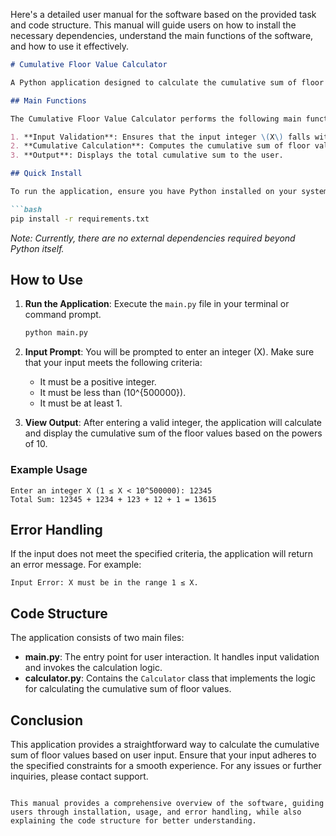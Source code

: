 Here's a detailed user manual for the software based on the provided task and code structure. This manual will guide users on how to install the necessary dependencies, understand the main functions of the software, and how to use it effectively.

```markdown
# Cumulative Floor Value Calculator

A Python application designed to calculate the cumulative sum of floor values based on user-provided integer input.

## Main Functions

The Cumulative Floor Value Calculator performs the following main functions:

1. **Input Validation**: Ensures that the input integer \(X\) falls within the specified range \(1 \leq X < 10^{500000}\).
2. **Cumulative Calculation**: Computes the cumulative sum of floor values derived from the powers of 10 until \(10^k\) exceeds \(X\).
3. **Output**: Displays the total cumulative sum to the user.

## Quick Install

To run the application, ensure you have Python installed on your system. You can install the required dependencies using pip:

```bash
pip install -r requirements.txt
```

*Note: Currently, there are no external dependencies required beyond Python itself.*

## How to Use

1. **Run the Application**: Execute the `main.py` file in your terminal or command prompt.

   ```bash
   python main.py
   ```

2. **Input Prompt**: You will be prompted to enter an integer \(X\). Make sure that your input meets the following criteria:
   - It must be a positive integer.
   - It must be less than \(10^{500000}\).
   - It must be at least 1.

3. **View Output**: After entering a valid integer, the application will calculate and display the cumulative sum of the floor values based on the powers of 10.

### Example Usage

```plaintext
Enter an integer X (1 ≤ X < 10^500000): 12345
Total Sum: 12345 + 1234 + 123 + 12 + 1 = 13615
```

## Error Handling

If the input does not meet the specified criteria, the application will return an error message. For example:

```plaintext
Input Error: X must be in the range 1 ≤ X.
```

## Code Structure

The application consists of two main files:

- **main.py**: The entry point for user interaction. It handles input validation and invokes the calculation logic.
- **calculator.py**: Contains the `Calculator` class that implements the logic for calculating the cumulative sum of floor values.

## Conclusion

This application provides a straightforward way to calculate the cumulative sum of floor values based on user input. Ensure that your input adheres to the specified constraints for a smooth experience. For any issues or further inquiries, please contact support.

```

This manual provides a comprehensive overview of the software, guiding users through installation, usage, and error handling, while also explaining the code structure for better understanding.